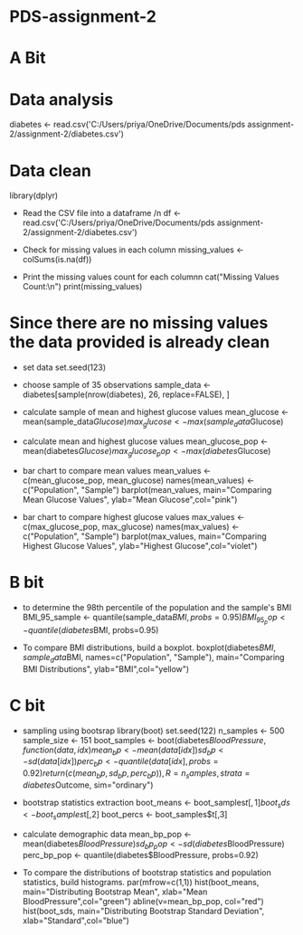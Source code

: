 # PDS-assignment-2
# A Bit
# Data analysis 
diabetes <- read.csv('C:/Users/priya/OneDrive/Documents/pds assignment-2/assignment-2/diabetes.csv')

# Data clean
library(dplyr)
* Read the CSV file into a dataframe /n
df <- read.csv('C:/Users/priya/OneDrive/Documents/pds assignment-2/assignment-2/diabetes.csv')

* Check for missing values in each column
missing_values <- colSums(is.na(df))

* Print the missing values count for each columnn
cat("Missing Values Count:\n")
print(missing_values)
# Since there are no missing values the data provided is already clean

* set data
set.seed(123)

* choose sample of 35 observations
sample_data <- diabetes[sample(nrow(diabetes), 26, replace=FALSE), ]

* calculate sample of mean and highest glucose values 
mean_glucose <- mean(sample_data$Glucose)
max_glucose <- max(sample_data$Glucose)

* calculate mean and highest glucose values
mean_glucose_pop <- mean(diabetes$Glucose)
max_glucose_pop <- max(diabetes$Glucose)

* bar chart to compare mean values
mean_values <- c(mean_glucose_pop, mean_glucose)
names(mean_values) <- c("Population", "Sample")
barplot(mean_values, main="Comparing Mean Glucose Values", ylab="Mean Glucose",col="pink")


* bar chart to compare highest glucose values
max_values <- c(max_glucose_pop, max_glucose)
names(max_values) <- c("Population", "Sample")
barplot(max_values, main="Comparing Highest Glucose Values", ylab="Highest Glucose",col="violet")

# B bit
* to determine the 98th percentile of the population and the sample's BMI
BMI_95_sample <- quantile(sample_data$BMI, probs=0.95)
BMI_95_pop <- quantile(diabetes$BMI, probs=0.95)

* To compare BMI distributions, build a boxplot.
boxplot(diabetes$BMI, sample_data$BMI, names=c("Population", "Sample"), 
        main="Comparing BMI Distributions", ylab="BMI",col="yellow")

# C bit
* sampling using bootsrap
library(boot)
set.seed(122)
n_samples <- 500
sample_size <- 151
boot_samples <- boot(diabetes$BloodPressure, function(data, idx) {
  mean_bp <- mean(data[idx])
  sd_bp <- sd(data[idx])
  perc_bp <- quantile(data[idx], probs=0.92)
  return(c(mean_bp, sd_bp, perc_bp))
}, R=n_samples, strata=diabetes$Outcome, sim="ordinary")

* bootstrap statistics extraction
boot_means <- boot_samples$t[,1]
boot_sds <- boot_samples$t[,2]
boot_percs <- boot_samples$t[,3]

* calculate demographic data
mean_bp_pop <- mean(diabetes$BloodPressure)
sd_bp_pop <- sd(diabetes$BloodPressure)
perc_bp_pop <- quantile(diabetes$BloodPressure, probs=0.92)

* To compare the distributions of bootstrap statistics and population statistics, build histograms.
par(mfrow=c(1,1))
hist(boot_means, main="Distributing Bootstrap Mean", xlab="Mean BloodPressure",col="green")
abline(v=mean_bp_pop, col="red")
hist(boot_sds, main="Distributing Bootstrap Standard Deviation", xlab="Standard",col="blue")

